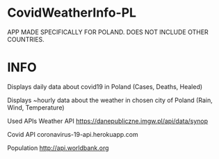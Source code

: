 # CovidWeatherInfo-PL

APP MADE SPECIFICALLY FOR POLAND. DOES NOT INCLUDE OTHER COUNTRIES.

# INFO
Displays daily data about covid19 in Poland 
(Cases, Deaths, Healed) 

Displays ~hourly data about the weather in chosen city of Poland 
(Rain, Wind, Temperature)

Used APIs
Weather API
https://danepubliczne.imgw.pl/api/data/synop

Covid API
coronavirus-19-api.herokuapp.com

Population
http://api.worldbank.org
